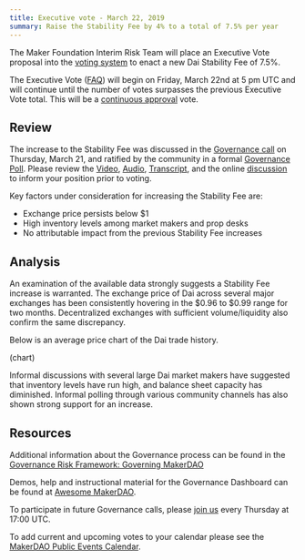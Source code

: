 ```yaml
---
title: Executive vote - March 22, 2019
summary: Raise the Stability Fee by 4% to a total of 7.5% per year
---
```


The Maker Foundation Interim Risk Team will place an Executive Vote proposal into the [voting system](https://vote.makerdao.com/) to enact a new Dai Stability Fee of 7.5%.

The Executive Vote ([FAQ](https://makerdao.com/en/faq/voting#what-is-executive-voting)) will begin on Friday, March 22nd at 5 pm UTC and will continue until the number of votes surpasses the previous Executive Vote total. This will be a [continuous approval](https://blog.makerdao.com/makerdao-governance-risk-framework-part-3/) vote.

## Review

The increase to the Stability Fee was discussed in the [Governance call](https://www.youtube.com/watch?v=x0D39p2lNBc) on Thursday, March 21, and ratified by the community in a formal [Governance Poll](https://vote.makerdao.com/raise-the-stability-fee-by-4-to-75-per-year). Please review the [Video](https://www.youtube.com/watch?v=x0D39p2lNBc), [Audio](https://soundcloud.com/makerdao/ep-24-governance-and-risk-meeting?in=makerdao/sets/governance-and-risk), [Transcript](https://community-development.makerdao.com/governance/governance-and-risk-meetings/transcripts), and the online [discussion](https://www.reddit.com/r/mkrgov/comments/aw7toy/are_there_arguments_for_a_stability_fee_increase/) to inform your position prior to voting.

Key factors under consideration for increasing the Stability Fee are:

- Exchange price persists below \$1
- High inventory levels among market makers and prop desks
- No attributable impact from the previous Stability Fee increases

## Analysis

An examination of the available data strongly suggests a Stability Fee increase is warranted. The exchange price of Dai across several major exchanges has been consistently hovering in the $0.96 to $0.99 range for two months. Decentralized exchanges with sufficient volume/liquidity also confirm the same discrepancy.

Below is an average price chart of the Dai trade history.

(chart)

Informal discussions with several large Dai market makers have suggested that inventory levels have run high, and balance sheet capacity has diminished. Informal polling through various community channels has also shown strong support for an increase.

## Resources

Additional information about the Governance process can be found in the [Governance Risk Framework: Governing MakerDAO](https://blog.makerdao.com/makerdao-governance-risk-framework-part-3/)

Demos, help and instructional material for the Governance Dashboard can be found at [Awesome MakerDAO](https://github.com/makerdao/awesome-makerdao#voting).

To participate in future Governance calls, please [join us](https://www.reddit.com/r/MakerDAO/comments/8xvsiy/new_weekly_meetings_schedule/) every Thursday at 17:00 UTC.

To add current and upcoming votes to your calendar please see the [MakerDAO Public Events Calendar](https://calendar.google.com/calendar/embed?src=makerdao.com_3efhm2ghipksegl009ktniomdk%40group.calendar.google.com&ctz=America%2FLos_Angeles).
